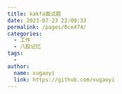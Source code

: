 ```yaml
---
title: kakfa面试题
date: 2023-07-23 22:09:33
permalink: /pages/0ce474/
categories:
  - 工作
  - 八股记忆
tags:
  - 
author: 
  name: xugaoyi
  link: https://github.com/xugaoyi
---
```

